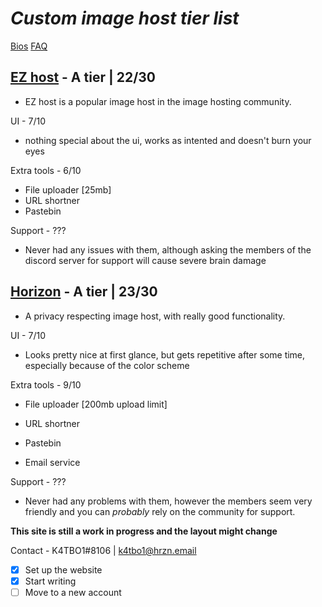 # *Custom image host tier list*
[Bios](bios.md) [FAQ](faq.md)

## [EZ host](https://e-z.host) - A tier | 22/30

- EZ host is a popular image host in the image hosting community.

UI - 7/10

- nothing special about the ui, works as intented and doesn't burn your eyes

Extra tools - 6/10

- File uploader [25mb]
- URL shortner
- Pastebin

Support - ???

- Never had any issues with them, although asking the members of the discord server for support will cause severe brain damage

## [Horizon](https://horizon.pics) - A tier | 23/30

- A privacy respecting image host, with really good functionality.

UI - 7/10

- Looks pretty nice at first glance, but gets repetitive after some time, especially because of the color scheme

Extra tools - 9/10

- File uploader [200mb upload limit]
  
- URL shortner
  
- Pastebin
  
- Email service
  

Support - ???

- Never had any problems with them, however the members seem very friendly and you can *probably* rely on the community for support.





**This site is still a work in progress and the layout might change**



Contact - K4TBO1#8106 | k4tbo1@hrzn.email



- [x] Set up the website
- [x] Start writing
- [ ] Move to a new account

